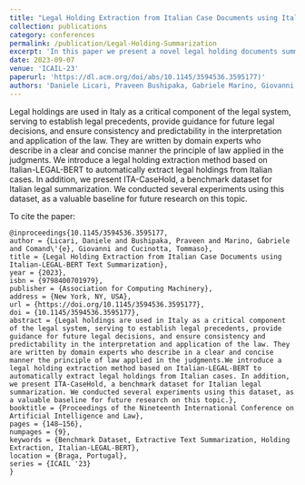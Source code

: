 ```yaml
---
title: "Legal Holding Extraction from Italian Case Documents using Italian LEGAL BERT Text Summarization"
collection: publications
category: conferences
permalink: /publication/Legal-Holding-Summarization
excerpt: 'In this paper we present a novel legal holding documents summarization technique with Italian-LEGAL-BERT. The paper was accepted to 19th Internation Conference on AI and Law (ICAIL-23). This paper was a part of giustizia agile project (an Italian nation wide project to fasten the Judicial system using AI)'
date: 2023-09-07
venue: 'ICAIL-23'
paperurl: 'https://dl.acm.org/doi/abs/10.1145/3594536.3595177)'
authors: 'Daniele Licari, Praveen Bushipaka, Gabriele Marino, Giovanni Comandé, Tommaso Cucinotta'
---
```


Legal holdings are used in Italy as a critical component of the legal system, serving to establish legal precedents, provide guidance for future legal decisions, and ensure consistency and predictability in the interpretation and application of the law. They are written by domain experts who describe in a clear and concise manner the principle of law applied in the judgments.
We introduce a legal holding extraction method based on Italian-LEGAL-BERT to automatically extract legal holdings from Italian cases. In addition, we present ITA-CaseHold, a benchmark dataset for Italian legal summarization. We conducted several experiments using this dataset, as a valuable baseline for future research on this topic.


To cite the paper:
```
@inproceedings{10.1145/3594536.3595177,
author = {Licari, Daniele and Bushipaka, Praveen and Marino, Gabriele and Comand\'{e}, Giovanni and Cucinotta, Tommaso},
title = {Legal Holding Extraction from Italian Case Documents using Italian-LEGAL-BERT Text Summarization},
year = {2023},
isbn = {9798400701979},
publisher = {Association for Computing Machinery},
address = {New York, NY, USA},
url = {https://doi.org/10.1145/3594536.3595177},
doi = {10.1145/3594536.3595177},
abstract = {Legal holdings are used in Italy as a critical component of the legal system, serving to establish legal precedents, provide guidance for future legal decisions, and ensure consistency and predictability in the interpretation and application of the law. They are written by domain experts who describe in a clear and concise manner the principle of law applied in the judgments.We introduce a legal holding extraction method based on Italian-LEGAL-BERT to automatically extract legal holdings from Italian cases. In addition, we present ITA-CaseHold, a benchmark dataset for Italian legal summarization. We conducted several experiments using this dataset, as a valuable baseline for future research on this topic.},
booktitle = {Proceedings of the Nineteenth International Conference on Artificial Intelligence and Law},
pages = {148–156},
numpages = {9},
keywords = {Benchmark Dataset, Extractive Text Summarization, Holding Extraction, Italian-LEGAL-BERT},
location = {Braga, Portugal},
series = {ICAIL '23}
}
```


